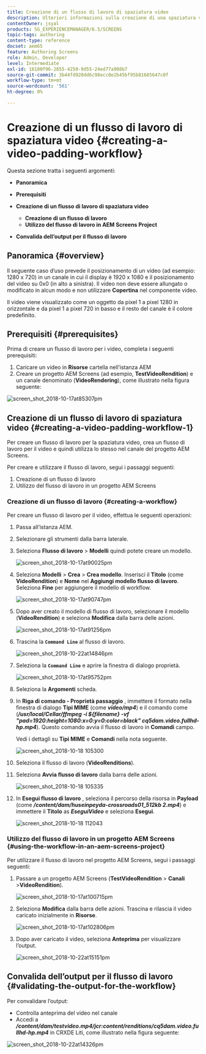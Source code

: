 ```yaml
---
title: Creazione di un flusso di lavoro di spaziatura video
description: Ulteriori informazioni sulla creazione di una spaziatura video nel flusso di lavoro per le risorse.
contentOwner: jsyal
products: SG_EXPERIENCEMANAGER/6.5/SCREENS
topic-tags: authoring
content-type: reference
docset: aem65
feature: Authoring Screens
role: Admin, Developer
level: Intermediate
exl-id: 16180f96-2855-4250-9d55-24ed77a908b7
source-git-commit: 3b44fd920dd6c98ecc0e2b45bf95b81685647c0f
workflow-type: tm+mt
source-wordcount: '561'
ht-degree: 0%

---
```


# Creazione di un flusso di lavoro di spaziatura video {#creating-a-video-padding-workflow}

Questa sezione tratta i seguenti argomenti:

* **Panoramica**
* **Prerequisiti**
* **Creazione di un flusso di lavoro di spaziatura video**
   * **Creazione di un flusso di lavoro**
   * **Utilizzo del flusso di lavoro in AEM Screens Project**

* **Convalida dell’output per il flusso di lavoro**

## Panoramica {#overview}

Il seguente caso d’uso prevede il posizionamento di un video (ad esempio: 1280 x 720) in un canale in cui il display è 1920 x 1080 e il posizionamento del video su 0x0 (in alto a sinistra). Il video non deve essere allungato o modificato in alcun modo e non utilizzare **Copertina** nel componente video.

Il video viene visualizzato come un oggetto da pixel 1 a pixel 1280 in orizzontale e da pixel 1 a pixel 720 in basso e il resto del canale è il colore predefinito.

## Prerequisiti {#prerequisites}

Prima di creare un flusso di lavoro per i video, completa i seguenti prerequisiti:

1. Caricare un video in **Risorse** cartella nell’istanza AEM
1. Creare un progetto AEM Screens (ad esempio, **TestVideoRendition**) e un canale denominato (**VideoRendering**), come illustrato nella figura seguente:

![screen_shot_2018-10-17at85307pm](assets/screen_shot_2018-10-17at85307pm.png)

## Creazione di un flusso di lavoro di spaziatura video {#creating-a-video-padding-workflow-1}

Per creare un flusso di lavoro per la spaziatura video, crea un flusso di lavoro per il video e quindi utilizza lo stesso nel canale del progetto AEM Screens.

Per creare e utilizzare il flusso di lavoro, segui i passaggi seguenti:

1. Creazione di un flusso di lavoro
1. Utilizzo del flusso di lavoro in un progetto AEM Screens

### Creazione di un flusso di lavoro {#creating-a-workflow}

Per creare un flusso di lavoro per il video, effettua le seguenti operazioni:

1. Passa all’istanza AEM.
1. Selezionare gli strumenti dalla barra laterale.
1. Seleziona **Flusso di lavoro** > **Modelli** quindi potete creare un modello.

   ![screen_shot_2018-10-17at90025pm](assets/screen_shot_2018-10-17at90025pm.png)

1. Seleziona **Modelli** > **Crea** > **Crea modello**. Inserisci il **Titolo** (come **VideoRendition**) e **Nome** nel **Aggiungi modello flusso di lavoro**. Seleziona **Fine** per aggiungere il modello di workflow.

   ![screen_shot_2018-10-17at90747pm](assets/screen_shot_2018-10-17at90747pm.png)

1. Dopo aver creato il modello di flusso di lavoro, selezionare il modello (**VideoRendition**) e seleziona **Modifica** dalla barra delle azioni.

   ![screen_shot_2018-10-17at91256pm](assets/screen_shot_2018-10-17at91256pm.png)

1. Trascina la **`Command Line`** al flusso di lavoro.

   ![screen_shot_2018-10-22at14846pm](assets/screen_shot_2018-10-22at14846pm.png)

1. Seleziona la **`Command Line`** e aprire la finestra di dialogo proprietà.

   ![screen_shot_2018-10-17at95752pm](assets/screen_shot_2018-10-17at95752pm.png)

1. Seleziona la **Argomenti** scheda.
1. In **Riga di comando - Proprietà passaggio** , immettere il formato nella finestra di dialogo **Tipi MIME** (come ***video/mp4***) e il comando come (***/usr/local/Cellar/ffmpeg -i ${filename} -vf &quot;pad=1920:height=1080:x=0:y=0:color=black&quot; cq5dam.video.fullhd-hp.mp4***). Questo comando avvia il flusso di lavoro in **Comandi** campo.

   Vedi i dettagli su **Tipi MIME** e **Comandi** nella nota seguente.

   ![screen_shot_2018-10-18 105300](assets/screen_shot_2018-10-18at105300am.png)

1. Seleziona il flusso di lavoro (**VideoRenditions**).
1. Seleziona **Avvia flusso di lavoro** dalla barra delle azioni.

   ![screen_shot_2018-10-18 105335](assets/screen_shot_2018-10-18at105335am.png)

1. In **Esegui flusso di lavoro** , seleziona il percorso della risorsa in **Payload** (come ***/content/dam/huseinpeyda-crossroads01_512kb 2.mp4***) e immettere il **Titolo** as ***EseguiVideo*** e seleziona **Esegui**.

   ![screen_shot_2018-10-18 112043](assets/screen_shot_2018-10-18at112043am.png)

### Utilizzo del flusso di lavoro in un progetto AEM Screens {#using-the-workflow-in-an-aem-screens-project}

Per utilizzare il flusso di lavoro nel progetto AEM Screens, segui i passaggi seguenti:

1. Passare a un progetto AEM Screens (**TestVideoRendition** > **Canali** >**VideoRendition**).

   ![screen_shot_2018-10-17at100715pm](assets/screen_shot_2018-10-17at100715pm.png)

1. Seleziona **Modifica** dalla barra delle azioni. Trascina e rilascia il video caricato inizialmente in **Risorse**.

   ![screen_shot_2018-10-17at102806pm](assets/screen_shot_2018-10-17at102806pm.png)

1. Dopo aver caricato il video, seleziona **Anteprima** per visualizzare l’output.

   ![screen_shot_2018-10-22at15151pm](assets/screen_shot_2018-10-22at15151pm.png)

## Convalida dell’output per il flusso di lavoro {#validating-the-output-for-the-workflow}

Per convalidare l’output:

* Controlla anteprima del video nel canale
* Accedi a ***/content/dam/testvideo.mp4/jcr:content/renditions/cq5dam.video.fullhd-hp.mp4*** in CRXDE Liti, come illustrato nella figura seguente:

![screen_shot_2018-10-22at14326pm](assets/screen_shot_2018-10-22at14326pm.png)
